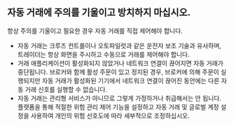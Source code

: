 ## 자동 거래에 주의를 기울이고 방치하지 마십시오.

항상 주의를 기울이고 필요한 경우 자동 거래를 직접 제어해야 합니다.
- 자동 거래는 크루즈 컨트롤이나 오토파일럿과 같은 운전자 보조 기술과 유사하며, 트레이더는 항상 화면을 주시하고 수동으로 거래를 제어해야 합니다.
- 거래 애플리케이션이 활성화되지 않았거나 네트워크 연결이 끊어지면 자동 거래가 중단됩니다. 브로커와 함께 활성 주문이 있고 정지된 경우, 브로커에 의해 주문이 실행되지만 자동 거래가 활성화된 기기에서 네트워크 연결이 끊어진 동안에는 다른 자동 거래 신호를 실행할 수 없습니다.
- 자동 거래는 관리형 서비스가 아니므로 그렇게 가정하거나 취급해서는 안 됩니다. 플랫폼을 통해 적절한 위험 관리 제어 기능을 설정하고 자동 거래 및 글로벌 계정 설정을 사용하여 개인의 위험 선호도에 따라 세부적으로 조정하십시오.
